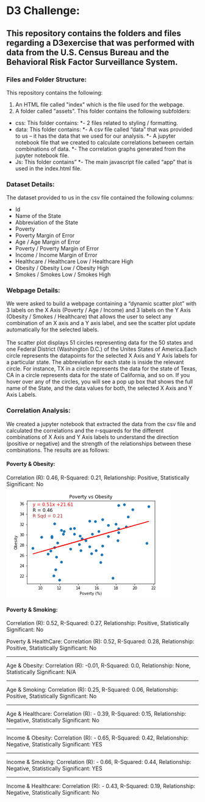 # D3 Challenge:

## This repository contains the folders and files regarding a D3exercise that was performed with data from the U.S. Census Bureau and the Behavioral Risk Factor Surveillance System. 

### Files and Folder Structure:
This repository contains the following:
1.	An HTML file called "index" which is the file used for the webpage.
2.	A folder called "assets". 
This folder contains the following subfolders:
* css: This folder contains:
*- 2 files related to styling / formatting.
* data: This folder contains:
*- A csv file called “data” that was provided to us – it has the data that we used for our analysis. 
*- A jupyter notebook file that we created to calculate correlations between certain combinations of data. 
*- The correlation graphs generated from the jupyter notebook file.
* Js: This folder contains”
*- The main javascript file called “app” that is used in the index.html file.

### Dataset Details:
The dataset provided to us in the csv file contained the following columns:
* Id
* Name of the State
* Abbreviation of the State
* Poverty 
* Poverty Margin of Error
* Age / Age Margin of Error
* Poverty / Poverty Margin of Error
* Income / Income Margin of Error
* Healthcare / Healthcare Low / Healthcare High
* Obesity / Obesity Low / Obesity High
* Smokes / Smokes Low / Smokes High

### Webpage Details:
We were asked to build a webpage containing a “dynamic scatter plot” with 3 labels on the X Axis (Poverty / Age / Income) and 3 labels on the Y Axis (Obesity / Smokes / Healthcare) that allows the user to select any combination of an X axis and a Y axis label, and see the scatter plot update automatically for the selected labels. 
<br>
<br>
The scatter plot displays 51 circles representing data for the 50 states and one Federal District (Washington D.C.) of the Unites States of America.Each circle represents the datapoints for the selected X Axis and Y Axis labels for a particular state. The abbreviation for each state is inside the relevant circle. For instance, TX in a circle represents the data for the state of Texas, CA in a circle represents data for the state of California, and so on. If you hover over any of the circles, you will see a pop up box that shows the full name of the State, and the data values for both, the selected X Axis and Y Axis Labels.

### Correlation Analysis:
We created a jupyter notebook that extracted the data from the csv file and calculated the correlations and the r-squareds for the different combinations of X Axis and Y Axis labels to understand the direction (positive or negative) and the strength of the relationships between these combinations. The results are as follows:
<br>
#### Poverty & Obesity: 
Correlation (R): 0.46,  R-Squared: 0.21,  Relationship: Positive, Statistically Significant: No
<br>
![](images/Correlation_Analysis_Poverty_vs_Obesity.PNG)
#### Poverty & Smoking:               
Correlation (R): 0.52,  R-Squared: 0.27,  Relationship: Positive, Statistically Significant: No

Poverty & HealthCare: 
Correlation (R): 0.52,  R-Squared: 0.28,  Relationship: Positive, Statistically Significant: No
<hr>
Age & Obesity:
Correlation (R): -0.01,  R-Squared: 0.0,  Relationship: None, Statistically Significant: N/A
<hr>
Age & Smoking:
Correlation (R): 0.25,  R-Squared: 0.06,  Relationship: Positive, Statistically Significant: No
<hr>
Age & Healthcare:
Correlation (R): - 0.39,  R-Squared: 0.15,  Relationship: Negative, Statistically Significant: No
<hr>
Income & Obesity:
Correlation (R): - 0.65,  R-Squared: 0.42,  Relationship: Negative, Statistically Significant: YES
<hr>
Income & Smoking:
Correlation (R): - 0.66,  R-Squared: 0.44,  Relationship: Negative, Statistically Significant: YES
<hr>
Income & Healthcare:
Correlation (R): - 0.43,  R-Squared: 0.19,  Relationship: Negative, Statistically Significant: No


